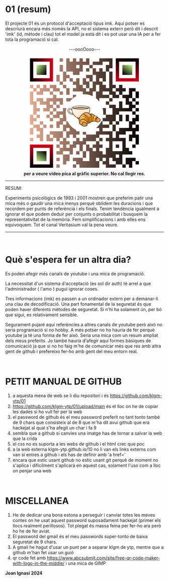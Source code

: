 # 01 (resum)

<p>
El projecte 01 és un protocol d'acceptació tipus imk. Aquí potser es descriurà encara més nomès la API, no el sistema extern però dit i descrit 'imk' (id, mètode i clau) tot el model ja està dit i es pot usar una IA per a fer tota la programació si cal.
</p>

<p align="center">---oooOooo---</p>

<p align="center">
  <a href=https://www.youtube.com/watch?v=FQkjIw8u3rU>
  <img src="https://github.com/klgm-ytp/01/raw/main/klgm.png" alt="ytp : youtube project - klgm : la cafeteria" width="360"/> 
  </a>
<br>
  <b>per a veure vídeo pica al gràfic superior. No cal llegir res.</b> 
</p>

<hr>

RESUM:

Experiments psicològics de 1993 i 2001 mostren que preferim patir una mica més o gaudir una mica menys perquè oblidem les duracions i que recordem per punts de referència i els finals. Tenim tendència igualment a ignorar el que podem deduir per conjunts o probabilitat i busquem la representativitat de la memòria. Fem simplificacions i amb elles ens equivoquem. Tot el canal Veritasium val la pena veure.

<hr>
<br>

# Què s'espera fer un altra dia?

Es poden afegir més canals de youtube i una mica de programació.

La necessitat d'un sistema d'acceptació (es sol dir auth) té arrel a que l'administrador ( l'amo ) pugui ignorar coses.

Tres informacions (imk) es passen a un ordinador extern per a demanar-li una clau de decodificació. Una part fonamental de la seguretat és que poden haver diferents mètodes de seguretat. Si n'hi ha solament ún, per bó que sigui, es relativament sensible. 

Segurament pujaré aquí referències a altres canals de youtube però això no seria programació si no hobby. A més potser no ho hauria de fer perquè youtube ja té una forma de fer això. Seria una mica com un resum ampliat dels meus preferits. Jo també hauría d'afegir aquí formes bàsiques de comunicació ja que si no ho faig m'he de comunicar més que res amb altra gent de github i prefereixo fer-ho amb gent del meu entorn real.

<br>

# PETIT MANUAL DE GITHUB

1. a aquesta mena de web se li diu repositori i és https://github.com/klgm-ytp/01
2. https://github.com/klgm-ytp/01/upload/main és el lloc on he de copiar les dades si ho vull fer per la web
3. el password de github és el meu password preferit no tant tonto també de 9 chars que consisteix al de 8 que m'ha dit avui github que era hackejat al qual s'ha afegit un char i fa 9
4. sembla que a github si canvies una imatge has de tornar a salvar la web que la crida
5. el css no es suporta a les webs de github i el html crec que poc
6. a la web externa klgm-ytp.github.io/10 no li van els links externs com van si entres a github i els has de definir amb 'a href='
7. encara que estic usant github no estic usant git perquè de moment no s'aplica i dificilment s'aplicarà en aquest cas, solament l'uso com a lloc on penjar una web

<br>

# MISCELLANEA

1. He de dedicar una bona estona a perseguir i canviar totes les meves contes on he usat aquest password suposadament hackejat (primer els llocs realment perillosos). Tot plegat és massa feina per fer-ho ara però ho he de fer aviat.
2. El password del gmail és el meu passwords super-tonto de baixa seguretat de 9 chars. 
3. A gmail he hagut d'usar un punt per a separar klgm de ytp, mentre que a github m'han fet usar un guió
4. qr code fet amb https://www.abcsubmit.com/site/free-qr-code-maker-with-logo-in-the-middle/ i una mica de GIMP


<b>Joan Ignasi 2024</b>
